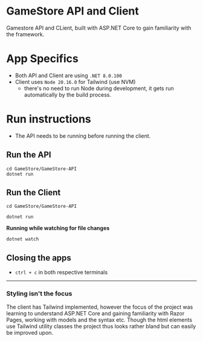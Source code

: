 # GameStore API and Client
Gamestore API and CLient, built with ASP.NET Core to gain familiarity with the framework.


# App Specifics
- Both API and Client are using `.NET 8.0.100`
- Client uses `Node 20.16.0` for Tailwind (use NVM)
  - there's no need to run Node during development, it gets run automatically by the build process.

# Run instructions
- The API needs to be running before running the client.

## Run the API
``` Shell
cd GameStore/GameStore-API
dotnet run
```

## Run the Client
``` Shell
cd GameStore/GameStore-API
```

```Shell
dotnet run
```

**Running while watching for file changes**
```Shell
dotnet watch
```

## Closing the apps
- `ctrl + c` in both respective terminals

---

### Styling isn't the focus
The client has Tailwind implemented, however the focus of the project was learning to understand ASP.NET Core and gaining familiarity with Razor Pages, working with models and the syntax etc. Though the html elements use Tailwind utility classes the project thus looks rather bland but can easily be improved upon.
